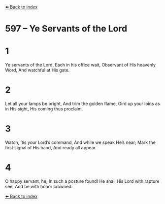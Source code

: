 [⬅️ Back to index](../README.md)

# 597 – Ye Servants of the Lord


# 1
Ye servants of the Lord,
Each in his office wait,
Observant of His heavenly Word,
And watchful at His gate.

# 2
Let all your lamps be bright,
And trim the golden flame,
Gird up your loins as in His sight,
His coming thus proclaim.

# 3
Watch, ’tis your Lord’s command,
And while we speak He’s near;
Mark the first signal of His hand,
And ready all appear.

# 4
O happy servant, he,
In such a posture found!
He shall His Lord with rapture see,
And be with honor crowned.

[⬅️ Back to index](../README.md)
